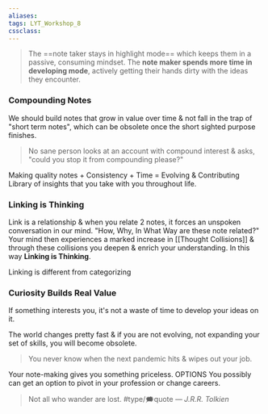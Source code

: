 ```yaml
---
aliases:
tags: LYT_Workshop_8  
cssclass:
---
```


> The ==note taker stays in highlight mode== which keeps them in a passive, consuming mindset.
> The **note maker spends more time in developing mode**, actively getting their hands dirty with the ideas they encounter.


### Compounding Notes
We should build notes that grow in value over time & not fall in the trap of "short term notes", which can be obsolete once the short sighted purpose finishes.

> No sane person looks at an account with compound interest & asks, "could you stop it from compounding please?"

Making quality notes + Consistency + Time = Evolving & Contributing Library of insights that you take with you throughout life.


### Linking is Thinking
Link is a relationship & when you relate 2 notes, it forces an unspoken conversation in our mind. "How, Why, In What Way are these note related?"
Your mind then experiences a marked increase in [[Thought Collisions]] & through these collisions you deepen & enrich your understanding. In this way **Linking is Thinking**.

Linking is different from categorizing


### Curiosity Builds Real Value
If something interests you, it's not a waste of time to develop your ideas on it.

The world changes pretty fast & if you are not evolving, not expanding your set of skills, you will become obsolete.

> You never know when the next pandemic hits & wipes out your job. 

Your note-making gives you something priceless. OPTIONS
You possibly can get an option to pivot in your profession or change careers.


> Not all who wander are lost.  #type/🗯quote 
> <cite> — J.R.R. Tolkien </cite> 





